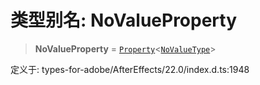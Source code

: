 # 类型别名: NoValueProperty

> **NoValueProperty** = [`Property`](../classes/Property.md)\<[`NoValueType`](../interfaces/NoValueType.md)\>

定义于: types-for-adobe/AfterEffects/22.0/index.d.ts:1948
